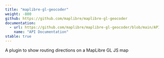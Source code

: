 ```yaml
---
title: "maplibre-gl-geocoder"
weight: -800
github: https://github.com/maplibre/maplibre-gl-geocoder
documentation:
  - url: https://github.com/maplibre/maplibre-gl-geocoder/blob/main/API.md
    name: "API Documentation"
stable: true
---
```


A plugin to show routing directions on a MapLibre GL JS map 
